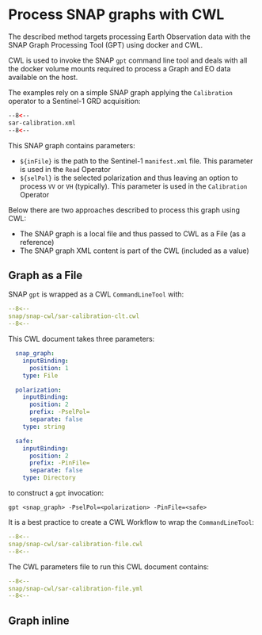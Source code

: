 # Process SNAP graphs with CWL

The described method targets processing Earth Observation data with the SNAP Graph Processing Tool (GPT) using docker and CWL.

CWL is used to invoke the SNAP `gpt` command line tool and deals with all the docker volume mounts required to process a Graph and EO data available on the host.

The examples rely on a simple SNAP graph applying the `Calibration` operator to a Sentinel-1 GRD acquisition:

```xml
--8<--
sar-calibration.xml
--8<--
```

This SNAP graph contains parameters:

- `${inFile}` is the path to the Sentinel-1 `manifest.xml` file. This parameter is used in the `Read` Operator
- `${selPol}` is the selected polarization and thus leaving an option to process `VV` or `VH` (typically). This parameter is used in the `Calibration` Operator

Below there are two approaches described to process this graph using CWL:

- The SNAP graph is a local file and thus passed to CWL as a File (as a reference)
- The SNAP graph XML content is part of the CWL (included as a value)

## Graph as a File 

SNAP `gpt` is wrapped as a CWL `CommandLineTool` with:

```yaml
--8<--
snap/snap-cwl/sar-calibration-clt.cwl
--8<--
```

This CWL document takes three parameters:

```yaml
  snap_graph:
    inputBinding:
      position: 1
    type: File

  polarization:
    inputBinding:
      position: 2
      prefix: -PselPol=
      separate: false
    type: string

  safe:
    inputBinding:
      position: 2
      prefix: -PinFile=
      separate: false
    type: Directory
```

to construct a `gpt` invocation: 

```console
gpt <snap_graph> -PselPol=<polarization> -PinFile=<safe>
```

It is a best practice to create a CWL Workflow to wrap the `CommandLineTool`:

```yaml
--8<--
snap/snap-cwl/sar-calibration-file.cwl
--8<--
```

The CWL parameters file to run this CWL document contains:

```yaml
--8<--
snap/snap-cwl/sar-calibration-file.yml
--8<--
```

## Graph inline

